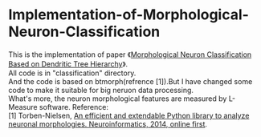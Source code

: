 # Implementation-of-Morphological-Neuron-Classification
This is the implementation of paper 《[Morphological Neuron Classification Based on Dendritic Tree Hierarchy](https://link.springer.com/article/10.1007/s12021-018-9388-7)》.<br>
All code is in "classification" directory.<br>
And the code is based on btmorph(refrence [1]).But I have changed some code to make it suitable for big neruon data processing.<br>
What's more, the neuron morphological features are measured by L-Measure software.
Reference:<br>
[1] Torben-Nielsen, [An efficient and extendable Python library to analyze neuronal morphologies. Neuroinformatics, 2014, online first](http://link.springer.com/article/10.1007/s12021-014-9232-7).
